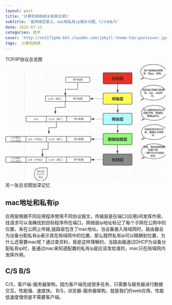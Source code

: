 ```yaml
---
layout: post
title: '计算机网络相关简单记录1'
subtitle: '各网络层意义、mac和私有ip相关问题、C/S与B/S'
date: 2019-07-13
categories: 技术
cover: 'http://on2171g4d.bkt.clouddn.com/jekyll-theme-h2o-postcover.jpg'
tags:  计算机网络
---
```

TCP/IP协议总览图
![总览](https://github.com/durianno1/durianno1.github.io/blob/master/assets/img/tcp:ip.png?raw=true)
另一张总览图加深记忆

## mac地址和私有ip
应用层根据不同应用程序使用不同协议报文，传输层是在端口(应用)间发挥作用，找请求可以准确找到目标程序所在端口，网络层ip地址标记了每个子网在公网中的位置，来在公网上传输,链路层包含了mac地址。当设备接入局域网时，路由器会为设备分配私有ip表示其在局域网中的位置，那么既然私有ip可以精确到位置，为什么还需要mac呢？通过查资料，我是这样理解的，当路由器通过DHCP为设备分配私有ip时，是通过mac来知道配置的私有ip是应该发给谁的，mac只在局域网内发挥作用。

## C/S B/S
C/S，客户端-服务器架构，因为客户端完成很多任务，只需要与服务器进行数据交互，性能强、速度快。
B/S，浏览器-服务器架构，就是我们的web应用，性能低速度慢但是不需要客户端。




